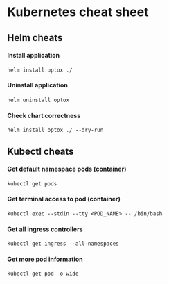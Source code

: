 # Kubernetes cheat sheet

## Helm cheats

#### Install application

`helm install optox ./`

#### Uninstall application

`helm uninstall optox`

#### Check chart correctness

`helm install optox ./ --dry-run`

## Kubectl cheats

#### Get default namespace pods (container)

`kubectl get pods`

#### Get terminal access to pod (container)

`kubectl exec --stdin --tty <POD_NAME> -- /bin/bash`

#### Get all ingress controllers

`kubectl get ingress --all-namespaces`

#### Get more pod information

`kubectl get pod -o wide`
